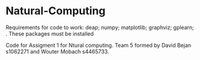 # Natural-Computing

Requirements for code to work:
deap;
numpy;
matplotlib;
graphviz;
gplearn; . These packages must be installed


Code for Assigment 1 for Ntural computing. Team 5 formed by David Bejan  s1062271 and Wouter Mobach s4465733.
